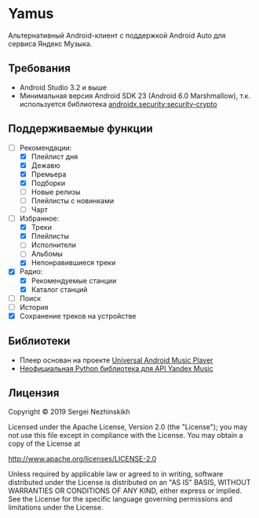 Yamus
=====

Альтернативный Android-клиент с поддержкой Android Auto для сервиса Яндекс Музыка.

Требования
----------

- Android Studio 3.2 и выше
- Минимальная версия Android SDK 23 (Android 6.0 Marshmallow), т.к. используется библиотека
[androidx.security:security-crypto](https://developer.android.com/jetpack/androidx/releases/security)

Поддерживаемые функции
----------------------

- [ ] Рекомендации:
    - [x] Плейлист дня
    - [x] Дежавю
    - [x] Премьера
    - [x] Подборки
    - [ ] Новые релизы
    - [ ] Плейлисты с новинками
    - [ ] Чарт
- [ ] Избранное:
    - [x] Треки
    - [x] Плейлисты
    - [ ] Исполнители
    - [ ] Альбомы
    - [x] Непонравившиеся треки
- [x] Радио:
    - [x] Рекомендуемые станции
    - [x] Каталог станций
- [ ] Поиск
- [ ] История
- [x] Сохранение треков на устройстве

Библиотеки
----------

- Плеер основан на проекте [Universal Android Music Player](https://github.com/googlesamples/android-UniversalMusicPlayer)
- [Неофициальная Python библиотека для API Yandex Music](https://github.com/MarshalX/yandex-music-api)

Лицензия
-------

Copyright © 2019 Sergei Nezhinskikh

Licensed under the Apache License, Version 2.0 (the "License");
you may not use this file except in compliance with the License.
You may obtain a copy of the License at

  http://www.apache.org/licenses/LICENSE-2.0

Unless required by applicable law or agreed to in writing, software
distributed under the License is distributed on an "AS IS" BASIS, WITHOUT
WARRANTIES OR CONDITIONS OF ANY KIND, either express or implied.  See the
License for the specific language governing permissions and limitations under
the License.
